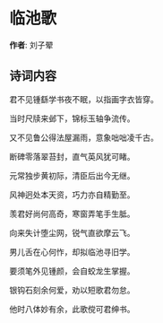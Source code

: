 # 临池歌

**作者**: 刘子翚

## 诗词内容

君不见锺繇学书夜不眠，以指画字衣皆穿。

当时尺牍来邺下，锦标玉轴争流传。

又不见鲁公得法屋漏雨，意象咄咄凌千古。

断碑零落翠苔封，直气英风犹可睹。

元常独步黄初际，清臣后出今无继。

风神迥处本天资，巧力亦自精勤至。

羡君好尚何高奇，寒窗弄笔手生胝。

向来失计堕尘网，锐气直欲摩云飞。

男儿舌在心何怍，却拟临池寻旧学。

要须笔外见锺颜，会自蛟龙生掌握。

银钩石刻余何爱，劝以短歌君勿怠。

他时八体妙有余，此歌傥可君绅书。

